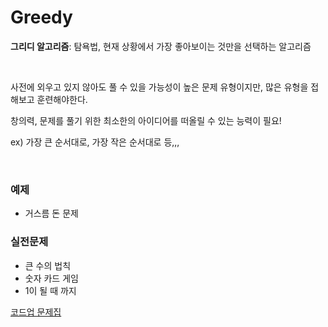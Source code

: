 # Greedy 

**그리디 알고리즘**: 탐욕법, 현재 상황에서 가장 좋아보이는 것만을 선택하는 알고리즘

<br>

사전에 외우고 있지 않아도 풀 수 있을 가능성이 높은 문제 유형이지만, 많은 유형을 접해보고 훈련해야한다.

창의력, 문제를 풀기 위한 최소한의 아이디어를 떠올릴 수 있는 능력이 필요!

ex) 가장 큰 순서대로, 가장 작은 순서대로 등,,,


<br>

### 예제

- 거스름 돈 문제

### 실전문제

- 큰 수의 법칙
- 숫자 카드 게임
- 1이 될 때 까지


[코드업 문제집](https://www.codeup.kr/problemsetsol.php?psid=1) 